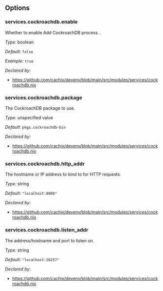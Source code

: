 [comment]: # (Do not edit this file as it is autogenerated. Go to docs/individual-docs if you want to make edits.)
[comment]: # (Please add your documentation above this line)

## Options

### services\.cockroachdb\.enable

Whether to enable Add CockroachDB process\.
\.



*Type:*
boolean



*Default:*
` false `



*Example:*
` true `

*Declared by:*
 - [https://github\.com/cachix/devenv/blob/main/src/modules/services/cockroachdb\.nix](https://github.com/cachix/devenv/blob/main/src/modules/services/cockroachdb.nix)



### services\.cockroachdb\.package



The CockroachDB package to use\.



*Type:*
unspecified value



*Default:*
` pkgs.cockroachdb-bin `

*Declared by:*
 - [https://github\.com/cachix/devenv/blob/main/src/modules/services/cockroachdb\.nix](https://github.com/cachix/devenv/blob/main/src/modules/services/cockroachdb.nix)



### services\.cockroachdb\.http_addr



The hostname or IP address to bind to for HTTP requests\.



*Type:*
string



*Default:*
` "localhost:8080" `

*Declared by:*
 - [https://github\.com/cachix/devenv/blob/main/src/modules/services/cockroachdb\.nix](https://github.com/cachix/devenv/blob/main/src/modules/services/cockroachdb.nix)



### services\.cockroachdb\.listen_addr



The address/hostname and port to listen on\.



*Type:*
string



*Default:*
` "localhost:26257" `

*Declared by:*
 - [https://github\.com/cachix/devenv/blob/main/src/modules/services/cockroachdb\.nix](https://github.com/cachix/devenv/blob/main/src/modules/services/cockroachdb.nix)

